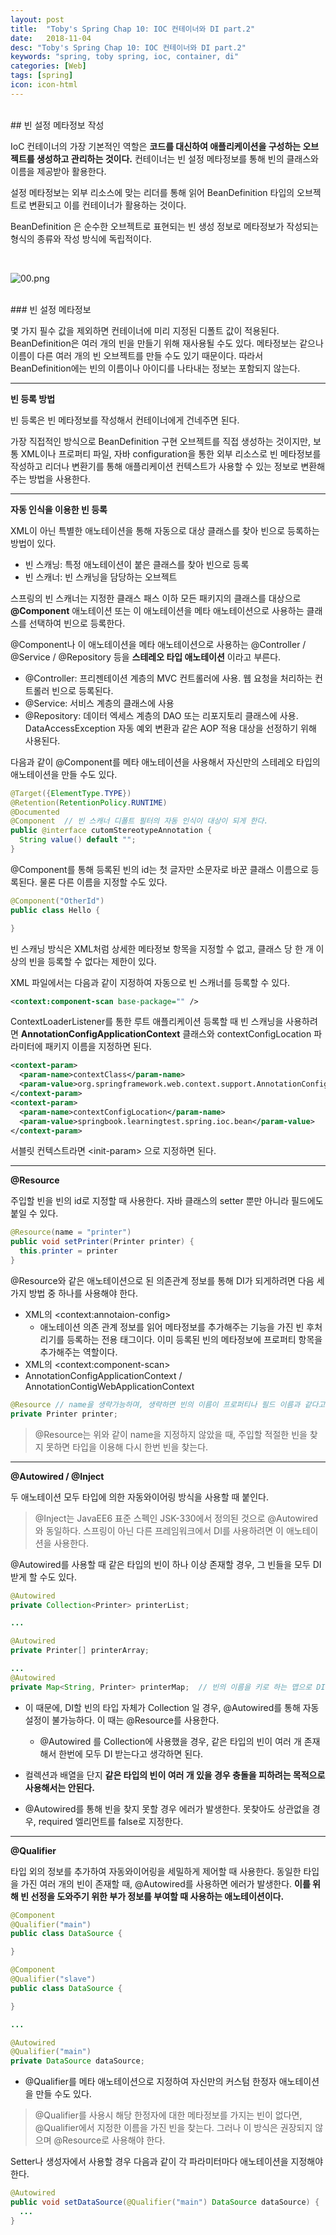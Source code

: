 ```yaml
---
layout: post
title:  "Toby's Spring Chap 10: IOC 컨테이너와 DI part.2"
date:   2018-11-04
desc: "Toby's Spring Chap 10: IOC 컨테이너와 DI part.2"
keywords: "spring, toby spring, ioc, container, di"
categories: [Web]
tags: [spring]
icon: icon-html
---
```


<br>
## 빈 설정 메타정보 작성

IoC 컨테이너의 가장 기본적인 역할은 **코드를 대신하여 애플리케이션을 구성하는 오브젝트를 생성하고 관리하는 것이다.** 컨테이너는 빈 설정 메타정보를 통해 빈의 클래스와 이름을 제공받아 활용한다.

설정 메타정보는 외부 리소스에 맞는 리더를 통해 읽어 BeanDefinition 타입의 오브젝트로 변환되고 이를 컨테이너가 활용하는 것이다.

BeanDefinition 은 순수한 오브젝트로 표현되는 빈 생성 정보로 메타정보가 작성되는 형식의 종류와 작성 방식에 독립적이다.

<br/>

![00.png](/static/assets/img/blog/web/2018-11-04-toby_spring_10_ioc_container_and_di_02/00.png)

<br/>
### 빈 설정 메타정보

몇 가지 필수 값을 제외하면 컨테이너에 미리 지정된 디폴트 값이 적용된다. BeanDefinition은 여러 개의 빈을 만들기 위해 재사용될 수도 있다. 메타정보는 같으나 이름이 다른 여러 개의 빈 오브젝트를 만들 수도 있기 때문이다. 따라서 BeanDefinition에는 빈의 이름이나 아이디를 나타내는 정보는 포함되지 않는다.

---
**빈 등록 방법**

빈 등록은 빈 메타정보를 작성해서 컨테이너에게 건네주면 된다. 

가장 직접적인 방식으로 BeanDefinition 구현 오브젝트를 직접 생성하는 것이지만, 보통 XML이나 프로퍼티 파일, 자바 configuration을 통한 외부 리소스로 빈 메타정보를 작성하고 리더나 변환기를 통해 애플리케이션 컨텍스트가 사용할 수 있는 정보로 변환해주는 방법을 사용한다.

---
**자동 인식을 이용한 빈 등록**

XML이 아닌 특별한 애노테이션을 통해 자동으로 대상 클래스를 찾아 빈으로 등록하는 방법이 있다.

* 빈 스캐닝: 특정 애노테이션이 붙은 클래스를 찾아 빈으로 등록
* 빈 스캐너: 빈 스캐닝을 담당하는 오브젝트

스프링의 빈 스캐너는 지정한 클래스 패스 이하 모든 패키지의 클래스를 대상으로 **@Component** 애노테이션 또는 이 애노테이션을 메타 애노테이션으로 사용하는 클래스를 선택하여 빈으로 등록한다.

@Component나 이 애노테이션을 메타 애노테이션으로 사용하는 @Controller / @Service / @Repository 등을 **스테레오 타입 애노테이션** 이라고 부른다.

* @Controller: 프리젠테이션 계층의 MVC 컨트롤러에 사용. 웹 요청을 처리하는 컨트롤러 빈으로 등록된다.
* @Service: 서비스 계층의 클래스에 사용
* @Repository: 데이터 엑세스 계층의 DAO 또는 리포지토리 클래스에 사용. DataAccessException 자동 예외 변환과 같은 AOP 적용 대상을 선정하기 위해 사용된다.

다음과 같이 @Component를 메타 애노테이션을 사용해서 자신만의 스테레오 타입의 애노테이션을 만들 수도 있다.

```java
@Target({ElementType.TYPE})
@Retention(RetentionPolicy.RUNTIME)
@Documented
@Component  // 빈 스캐너 디폴트 필터의 자동 인식이 대상이 되게 한다.
public @interface cutomStereotypeAnnotation {
  String value() default "";
}
```

@Component를 통해 등록된 빈의 id는 첫 글자만 소문자로 바꾼 클래스 이름으로 등록된다. 물론 다른 이름을 지정할 수도 있다.

```java
@Component("OtherId")
public class Hello {

}
```

빈 스캐닝 방식은 XML처럼 상세한 메타정보 항목을 지정할 수 없고, 클래스 당 한 개 이상의 빈을 등록할 수 없다는 제한이 있다.

XML 파일에서는 다음과 같이 지정하여 자동으로 빈 스캐너를 등록할 수 있다.

```xml
<context:component-scan base-package="" />
```

ContextLoaderListener를 통한 루트 애플리케이션 등록할 때 빈 스캐닝을 사용하려면 **AnnotationConfigApplicationContext** 클래스와 contextConfigLocation 파라미터에 패키지 이름을 지정하면 된다.

```xml
<context-param>
  <param-name>contextClass</param-name>
  <param-value>org.springframework.web.context.support.AnnotationConfigWebApplicationContext</param-value>
</context-param>
<context-param>
  <param-name>contextConfigLocation</param-name>
  <param-value>springbook.learningtest.spring.ioc.bean</param-value>
</context-param>
```

서블릿 컨텍스트라면 \<init-param\> 으로 지정하면 된다.

---

**@Resource**

주입할 빈을 빈의 id로 지정할 때 사용한다. 자바 클래스의 setter 뿐만 아니라 필드에도 붙일 수 있다.

```java
@Resource(name = "printer")
public void setPrinter(Printer printer) {
  this.printer = printer
}
```

@Resource와 같은 애노테이션으로 된 의존관계 정보를 통해 DI가 되게하려면 다음 세 가지 방법 중 하나를 사용해야 한다.

* XML의 \<context:annotaion-config\>
  * 애노테이션 의존 관계 정보를 읽어 메타정보를 추가해주는 기능을 가진 빈 후처리기를 등록하는 전용 태그이다. 이미 등록된 빈의 메타정보에 프로퍼티 항목을 추가해주는 역할이다.
* XML의 \<context:component-scan\>
* AnnotationConfigApplicationContext / AnnotationContigWebApplicationContext

```java
@Resource // name을 생략가능하며, 생략하면 빈의 이름이 프로퍼티나 필드 이름과 같다고 간주한다.
private Printer printer; 
```

> @Resource는 위와 같이 name을 지정하지 않았을 때, 주입할 적절한 빈을 찾지 못하면 타입을 이용해 다시 한번 빈을 찾는다.

---
**@Autowired / @Inject**

두 애노테이션 모두 타입에 의한 자동와이어링 방식을 사용할 때 붙인다.

> @Inject는 JavaEE6 표준 스펙인 JSK-330에서 정의된 것으로 @Autowired와 동일하다. 스프링이 아닌 다른 프레임워크에서 DI를 사용하려면 이 애노테이션을 사용한다.

@Autowired를 사용할 때 같은 타입의 빈이 하나 이상 존재할 경우, 그 빈들을 모두 DI 받게 할 수도 있다.

```java
@Autowired
private Collection<Printer> printerList;

...

@Autowired
private Printer[] printerArray;

...
@Autowired
private Map<String, Printer> printerMap;  // 빈의 이름을 키로 하는 맵으로 DI 받는다.
```
* 이 때문에, DI할 빈의 타입 자체가 Collection 일 경우, @Autowired를 통해 자동 설정이 불가능하다. 이 때는 @Resource를 사용한다.
  * @Autowired 를 Collection에 사용했을 경우, 같은 타입의 빈이 여러 개 존재해서 한번에 모두 DI 받는다고 생각하면 된다.
  
* 컬렉션과 배열을 단지 **같은 타입의 빈이 여러 개 있을 경우 충돌을 피하려는 목적으로 사용해서는 안된다.**
* @Autowired를 통해 빈을 찾지 못할 경우 에러가 발생한다. 못찾아도 상관없을 경우, required 엘리먼트를 false로 지정한다.

---
**@Qualifier**

타입 외의 정보를 추가하여 자동와이어링을 세밀하게 제어할 때 사용한다.
동일한 타입을 가진 여러 개의 빈이 존재할 때, @Autowired를 사용하면 에러가 발생한다. **이를 위해 빈 선정을 도와주기 위한 부가 정보를 부여할 때 사용하는 애노테이션이다.**

```java
@Component
@Qualifier("main")
public class DataSource {

}

@Component
@Qualifier("slave")
public class DataSource {

}

...

@Autowired
@Qualifier("main")
private DataSource dataSource;
```

* @Qualifier를 메타 애노테이션으로 지정하여 자신만의 커스텀 한정자 애노테이션을 만들 수도 있다.

> @Qualifier를 사용시 해당 한정자에 대한 메타정보를 가지는 빈이 없다면, @Qualifier에서 지정한 이름을 가진 빈을 찾는다. 그러나 이 방식은 권장되지 않으며 @Resource로 사용해야 한다.

Setter나 생성자에서 사용할 경우 다음과 같이 각 파라미터마다 애노테이션을 지정해야 한다.

```java
@Autowired
public void setDataSource(@Qualifier("main") DataSource dataSource) {
  ...
}
```